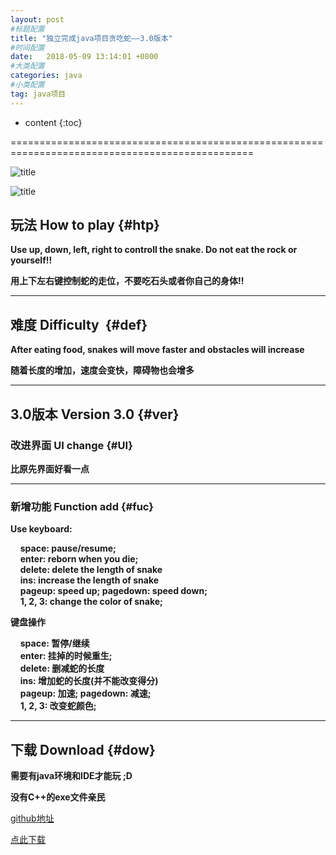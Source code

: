 ```yaml
---
layout: post
#标题配置
title: "独立完成java项目贪吃蛇——3.0版本"
#时间配置
date:   2018-05-09 13:14:01 +0800
#大类配置
categories: java
#小类配置
tag: java项目
---
```


* content
{:toc}
 

================================================================================================  

![title](http://oyku9aqxp.bkt.clouddn.com/snake2.gif)  
  

![title](http://oyku9aqxp.bkt.clouddn.com/version3.gif)  
  



## 玩法 How to play {#htp}
 

**Use up, down, left, right to controll the snake. Do not eat the rock or yourself!!**  

**用上下左右键控制蛇的走位，不要吃石头或者你自己的身体!!**  

----------------------
## 难度 Difficulty  {#def}
  

**After eating food, snakes will move faster and obstacles will increase**  

**随着长度的增加，速度会变快，障碍物也会增多**  


----------------------
## 3.0版本 Version 3.0 {#ver}
 
### 改进界面 UI change {#UI}
**比原先界面好看一点**  

----------------------

### 新增功能 Function add {#fuc}
**Use keyboard:**  
  
&nbsp;&nbsp;&nbsp;&nbsp;**space: pause/resume;**  
&nbsp;&nbsp;&nbsp;&nbsp;**enter: reborn when you die;**  
&nbsp;&nbsp;&nbsp;&nbsp;**delete: delete the length of snake**  
&nbsp;&nbsp;&nbsp;&nbsp;**ins: increase the length of snake**  
&nbsp;&nbsp;&nbsp;&nbsp;**pageup: speed up; pagedown: speed down;**  
&nbsp;&nbsp;&nbsp;&nbsp;**1, 2, 3: change the color of snake;**  
  

**键盘操作**  

&nbsp;&nbsp;&nbsp;&nbsp;**space: 暂停/继续**  
&nbsp;&nbsp;&nbsp;&nbsp;**enter: 挂掉的时候重生;**  
&nbsp;&nbsp;&nbsp;&nbsp;**delete: 删减蛇的长度**  
&nbsp;&nbsp;&nbsp;&nbsp;**ins: 增加蛇的长度(并不能改变得分)**  
&nbsp;&nbsp;&nbsp;&nbsp;**pageup: 加速; pagedown: 减速;**  
&nbsp;&nbsp;&nbsp;&nbsp;**1, 2, 3: 改变蛇颜色;**  




----------------------
## 下载 Download {#dow}
 

**需要有java环境和IDE才能玩 ;D**  

**没有C++的exe文件亲民**  

[github地址](https://github.com/CNS1mple/Java-School-Project-Snake)  

[点此下载](https://github.com/CNS1mple/Java-School-Project-Snake/archive/master.zip)

